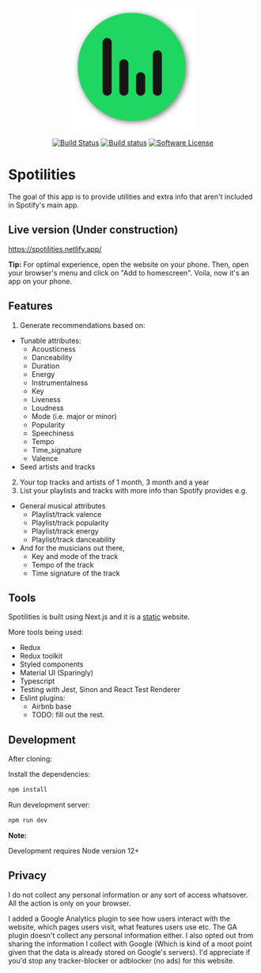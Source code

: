 <p align="center">
  <img src="https://github.com/omarryhan/spotilities/raw/master/public/icons/logo/512w/logo3manifest-big.png" alt="Logo" title="Spotilities" height="250" width="250"/>
  <p align="center">
    <a href="https://travis-ci.org/omarryhan/spotilities"><img alt="Build Status" src="https://travis-ci.org/omarryhan/spotilities.svg?branch=master"></a>
    <a href="https://app.netlify.com/sites/spotilities/deploys"><img alt="Build status" src="https://api.netlify.com/api/v1/badges/8c0737ed-4b8a-4bb2-b61c-524085f59961/deploy-status"></a>
    <a href="https://github.com/omarryhan/spotilities"><img alt="Software License" src="https://img.shields.io/badge/license-MIT-brightgreen.svg?style=flat-square"></a>
  </p>
</p>

# Spotilities

The goal of this app is to provide utilities and extra info that aren't included in Spotify's main app.

## Live version (Under construction)

https://spotilities.netlify.app/

**Tip:** For optimal experience, open the website on your phone. Then, open your browser's menu and click on "Add to homescreen". Voila, now it's an app on your phone.

## Features

1. Generate recommendations based on:
  - Tunable attributes:
    - Acousticness 
    - Danceability 
    - Duration
    - Energy 
    - Instrumentalness 
    - Key 
    - Liveness 
    - Loudness 
    - Mode (i.e. major or minor)
    - Popularity 
    - Speechiness 
    - Tempo 
    - Time_signature 
    - Valence
  - Seed artists and tracks
2. Your top tracks and artists of 1 month, 3 month and a year
3. List your playlists and tracks with more info than Spotify provides e.g. 
  - General musical attributes
    - Playlist/track valence
    - Playlist/track popularity
    - Playlist/track energy
    - Playlist/track danceability
  - And for the musicians out there,
    - Key and mode of the track
    - Tempo of the track
    - Time signature of the track

## Tools

Spotilities is built using Next.js and it is a [static](https://nextjs.org/docs/advanced-features/static-html-export) website.

More tools being used:
  - Redux
  - Redux toolkit
  - Styled components
  - Material UI (Sparingly)
  - Typescript
  - Testing with Jest, Sinon and React Test Renderer
  - Eslint plugins:
    - Airbnb base
    - TODO: fill out the rest.

## Development

After cloning:

Install the dependencies:

```sh
npm install
```

Run development server:

```sh
npm run dev
```

**Note:**

Development requires Node version 12+


## Privacy

I do not collect any personal information or any sort of access whatsover. All the action is only on your browser.

I added a Google Analytics plugin to see how users interact with the website, which pages users visit, what features users use etc. The GA plugin doesn't collect any personal information either. I also opted out from sharing the information I collect with Google (Which is kind of a moot point given that the data is already stored on Google's servers). I'd appreciate if you'd stop any tracker-blocker or adblocker (no ads) for this website.
